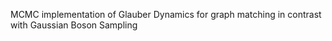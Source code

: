MCMC implementation of Glauber Dynamics for graph matching in contrast with Gaussian Boson Sampling
